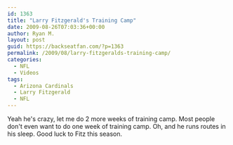 ```yaml
---
id: 1363
title: "Larry Fitzgerald's Training Camp"
date: 2009-08-26T07:03:36+00:00
author: Ryan M.
layout: post
guid: https://backseatfan.com/?p=1363
permalink: /2009/08/larry-fitzgeralds-training-camp/
categories:
  - NFL
  - Videos
tags:
  - Arizona Cardinals
  - Larry Fitzgerald
  - NFL
---
```


<div class="entry">
  <p>
  </p>

  <p>
    Yeah he's crazy, let me do 2 more weeks of training camp. Most people don't even want to do one week of training camp. Oh, and he runs routes in his sleep. Good luck to Fitz this season.
  </p>
</div>
